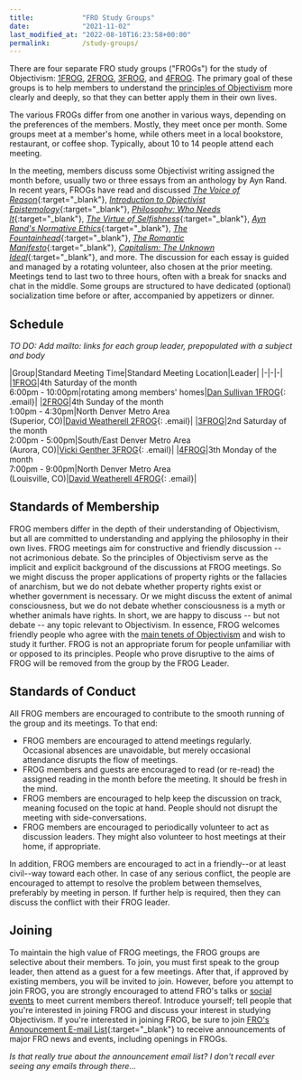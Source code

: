 ```yaml
---
title:            "FRO Study Groups"
date:             "2021-11-02"
last_modified_at: "2022-08-10T16:23:58+00:00"
permalink:        /study-groups/
---
```


There are four separate FRO study groups ("FROGs") for the study of Objectivism: [1FROG](/study-groups/1frog/), [2FROG](/study-groups/2frog/), [3FROG](/study-groups/3frog/), and [4FROG](/study-groups/4frog/). The primary goal of these groups is to help members to understand the [principles of Objectivism](/resources/#objectivism) more clearly and deeply, so that they can better apply them in their own lives.

The various FROGs differ from one another in various ways, depending on the preferences of the members. Mostly, they meet once per month. Some groups meet at a member's home, while others meet in a local bookstore, restaurant, or coffee shop. Typically, about 10 to 14 people attend each meeting.

In the meeting, members discuss some Objectivist writing assigned the month before, usually two or three essays from an anthology by Ayn Rand. In recent years, FROGs have read and discussed [_The Voice of Reason_](http://www.amazon.com/exec/obidos/ASIN/0452010462/frontrangeobj-20){:target="&lowbar;blank"}, [_Introduction to Objectivist Epistemology_](http://www.amazon.com/exec/obidos/ASIN/0452010306/frontrangeobj-20){:target="&lowbar;blank"}, [_Philosophy: Who Needs It_](http://www.amazon.com/exec/obidos/ASIN/0451138937/frontrangeobj-20){:target="&lowbar;blank"}, [_The Virtue of Selfishness_](http://www.amazon.com/exec/obidos/ASIN/0451163931/frontrangeobj-20){:target="&lowbar;blank"}, [_Ayn Rand's Normative Ethics_](http://www.amazon.com/exec/obidos/ASIN/0521705460/frontrangeobj-20){:target="&lowbar;blank"}, [_The Fountainhead_](http://www.amazon.com/exec/obidos/ASIN/0452273331/frontrangeobj-20){:target="&lowbar;blank"}, [_The Romantic Manifesto_](http://www.amazon.com/exec/obidos/ASIN/0451149165/frontrangeobj-20){:target="&lowbar;blank"}, [_Capitalism: The Unknown Ideal_](http://www.amazon.com/exec/obidos/ASIN/0451147952/frontrangeobj-20){:target="&lowbar;blank"}, and more. The discussion for each essay is guided and managed by a rotating volunteer, also chosen at the prior meeting. Meetings tend to last two to three hours, often with a break for snacks and chat in the middle. Some groups are structured to have dedicated (optional) socialization time before or after, accompanied by appetizers or dinner.

## Schedule

_TO DO: Add mailto: links for each group leader, prepopulated with a subject and body_

|Group|Standard Meeting Time|Standard Meeting Location|Leader|
|-|-|-|
|[1FROG](/study-groups/1frog/)|4th Saturday of the month<br />6:00pm - 10:00pm|rotating among members' homes|[Dan Sullivan 1FROG](){: .email}|
|[2FROG](/study-groups/2frog/)|4th Sunday of the month<br />1:00pm - 4:30pm|North Denver Metro Area<br />(Superior, CO)|[David Weatherell 2FROG](){: .email}|
|[3FROG](/study-groups/3frog/)|2nd Saturday of the month<br />2:00pm - 5:00pm|South/East Denver Metro Area<br />(Aurora, CO)|[Vicki Genther 3FROG](){: .email}|
|[4FROG](/study-groups/4frog/)|3th Monday of the month<br />7:00pm - 9:00pm|North Denver Metro Area<br />(Louisville, CO)|[David Weatherell 4FROG](){: .email}|

## Standards of Membership

FROG members differ in the depth of their understanding of Objectivism, but all are committed to understanding and applying the philosophy in their own lives. FROG meetings aim for constructive and friendly discussion -- not acrimonious debate. So the principles of Objectivism serve as the implicit and explicit background of the discussions at FROG meetings. So we might discuss the proper applications of property rights or the fallacies of anarchism, but we do not debate whether property rights exist or whether government is necessary. Or we might discuss the extent of animal consciousness, but we do not debate whether consciousness is a myth or whether animals have rights. In short, we are happy to discuss -- but not debate -- any topic relevant to Objectivism. In essence, FROG welcomes friendly people who agree with the [main tenets of Objectivism](/resources/#objectivism) and wish to study it further. FROG is not an appropriate forum for people unfamiliar with or opposed to its principles. People who prove disruptive to the aims of FROG will be removed from the group by the FROG Leader.

## Standards of Conduct

All FROG members are encouraged to contribute to the smooth running of the group and its meetings. To that end:

* FROG members are encouraged to attend meetings regularly. Occasional absences are unavoidable, but merely occasional attendance disrupts the flow of meetings.
* FROG members and guests are encouraged to read (or re-read) the assigned reading in the month before the meeting. It should be fresh in the mind.
* FROG members are encouraged to help keep the discussion on track, meaning focused on the topic at hand. People should not disrupt the meeting with side-conversations.
* FROG members are encouraged to periodically volunteer to act as discussion leaders. They might also volunteer to host meetings at their home, if appropriate.

In addition, FROG members are encouraged to act in a friendly--or at least civil--way toward each other. In case of any serious conflict, the people are encouraged to attempt to resolve the problem between themselves, preferably by meeting in person. If further help is required, then they can discuss the conflict with their FROG leader.

## Joining

To maintain the high value of FROG meetings, the FROG groups are selective about their members. To join, you must first speak to the group leader, then attend as a guest for a few meetings. After that, if approved by existing members, you will be invited to join. However, before you attempt to join FROG, you are strongly encouraged to attend FRO's talks or [social events](/social-events/) to meet current members thereof. Introduce yourself; tell people that you're interested in joining FROG and discuss your interest in studying Objectivism. If you're interested in joining FROG, be sure to join [FRO's Announcement E-mail List](http://groups.google.com/group/fro-frost){:target="&lowbar;blank"} to receive announcements of major FRO news and events, including openings in FROGs.

_Is that really true about the announcement email list? I don't recall ever seeing any emails through there..._

